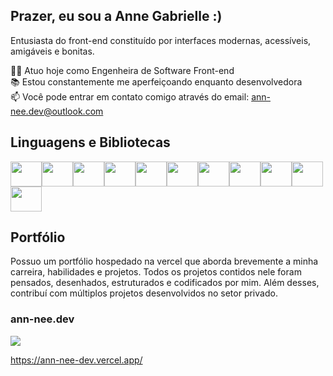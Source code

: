 ## Prazer, eu sou a Anne Gabrielle :)

Entusiasta do front-end constituído por interfaces modernas, acessíveis, amigáveis e bonitas.

👩‍💻 Atuo hoje como Engenheira de Software Front-end <br/>
📚 Estou constantemente me aperfeiçoando enquanto desenvolvedora <br/>
📫 Você pode entrar em contato comigo através do email: ann-nee.dev@outlook.com <br/>

## Linguagens e Bibliotecas

<div style="display: flex; flex-wrap: wrap">
  <img src="https://cdn.jsdelivr.net/gh/devicons/devicon@latest/icons/react/react-original.svg" height="40" width="50" />        
  <img src="https://cdn.jsdelivr.net/gh/devicons/devicon@latest/icons/typescript/typescript-original.svg" height="40" width="50" />
  <img src="https://cdn.jsdelivr.net/gh/devicons/devicon@latest/icons/javascript/javascript-original.svg" height="40" width="50" />
  <img src="https://cdn.jsdelivr.net/gh/devicons/devicon@latest/icons/jquery/jquery-original.svg" height="40" width="50" />
  <img src="https://cdn.jsdelivr.net/gh/devicons/devicon@latest/icons/html5/html5-original.svg" height="40" width="50" />
  <img src="https://cdn.jsdelivr.net/gh/devicons/devicon@latest/icons/css3/css3-original.svg" height="40" width="50" />
  <img src="https://cdn.jsdelivr.net/gh/devicons/devicon@latest/icons/sass/sass-original.svg" height="40" width="50" />            
  <img src="https://cdn.jsdelivr.net/gh/devicons/devicon@latest/icons/bootstrap/bootstrap-original.svg" height="40" width="50" />     
  <img src="https://cdn.jsdelivr.net/gh/devicons/devicon@latest/icons/materializecss/materializecss-original.svg" height="40" width="50" />    
  <img src="https://cdn.jsdelivr.net/gh/devicons/devicon@latest/icons/php/php-original.svg" height="40" width="50" />
  <img src="https://cdn.jsdelivr.net/gh/devicons/devicon@latest/icons/cakephp/cakephp-original.svg" height="40" width="50" />
</div>

## Portfólio

Possuo um portfólio hospedado na vercel que aborda brevemente a minha carreira, habilidades e projetos. Todos os projetos contidos nele foram pensados, desenhados, estruturados e codificados por mim.  Além desses, contribuí com múltiplos projetos desenvolvidos no setor privado. <br>

### ann-nee.dev
<a href="https://ann-nee-dev.vercel.app/" target="_blank">
  <img src="https://github.com/ann-nee/ann-nee/assets/108037039/270eb060-3068-49f9-bed8-934df4768d4c"/>
</a>

https://ann-nee-dev.vercel.app/
